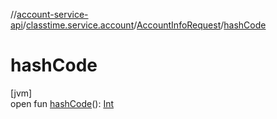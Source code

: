 //[account-service-api](../../../index.md)/[classtime.service.account](../index.md)/[AccountInfoRequest](index.md)/[hashCode](hash-code.md)

# hashCode

[jvm]\
open fun [hashCode](hash-code.md)(): [Int](https://kotlinlang.org/api/latest/jvm/stdlib/kotlin/-int/index.html)
